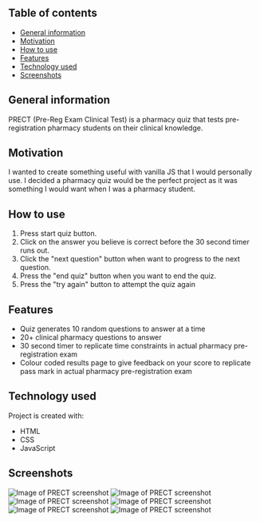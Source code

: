 ## Table of contents
* [General information](#general-information)
* [Motivation](#motivation)
* [How to use](#how-to-use)
* [Features](#features)
* [Technology used](#technology-used)
* [Screenshots](#screenshots)

## General information
PRECT (Pre-Reg Exam Clinical Test) is a pharmacy quiz that tests pre-registration pharmacy students on their clinical knowledge.

## Motivation
I wanted to create something useful with vanilla JS that I would personally use. I decided a pharmacy quiz would be the perfect project as it was something I would want when I was a pharmacy student.

## How to use
1. Press start quiz button.
2. Click on the answer you believe is correct before the 30 second timer runs out.
3. Click the "next question" button when want to progress to the next question.
4. Press the "end quiz" button when you want to end the quiz.
5. Press the "try again" button to attempt the quiz again

## Features
* Quiz generates 10 random questions to answer at a time
* 20+ clinical pharmacy questions to answer 
* 30 second timer to replicate time constraints in actual pharmacy pre-registration exam
* Colour coded results page to give feedback on your score to replicate pass mark in actual pharmacy pre-registration exam

## Technology used
Project is created with:
* HTML
* CSS
* JavaScript

## Screenshots
![Image of PRECT screenshot](https://iili.io/FGzpNn.png)
![Image of PRECT screenshot](https://iili.io/FGzmAX.png)
![Image of PRECT screenshot](https://iili.io/FGzb9t.png)
![Image of PRECT screenshot](https://iili.io/FGztSI.png)
![Image of PRECT screenshot](https://iili.io/FGzyts.png)
![Image of PRECT screenshot](https://iili.io/FGIHoG.png)



